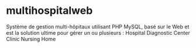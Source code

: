 # multihospitalweb
Système de gestion multi-hôpitaux utilisant PHP MySQL, basé sur le Web et est la solution ultime pour gérer un ou plusieurs : Hospital Diagnostic Center Clinic Nursing Home
